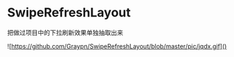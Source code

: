 # SwipeRefreshLayout
把做过项目中的下拉刷新效果单独抽取出来

![https://github.com/Graypn/SwipeRefreshLayout/blob/master/pic/jqdx.gif]()